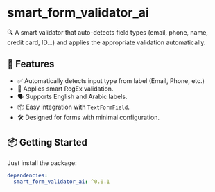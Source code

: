 # smart_form_validator_ai

🔍 A smart validator that auto-detects field types (email, phone, name, credit card, ID...) and applies the appropriate validation automatically.

## 🚀 Features

- ✅ Automatically detects input type from label (Email, Phone, etc.)
- 🧠 Applies smart RegEx validation.
- 🗣️ Supports English and Arabic labels.
- 📦 Easy integration with `TextFormField`.
- 🛠 Designed for forms with minimal configuration.

## 📦 Getting Started

Just install the package:

```yaml
dependencies:
  smart_form_validator_ai: ^0.0.1